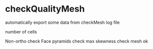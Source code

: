 # checkQualityMesh
automatically export some data from checkMesh log file


number of cells

Non-ortho check
Face pyramids check
max skewness check
mesh ok
